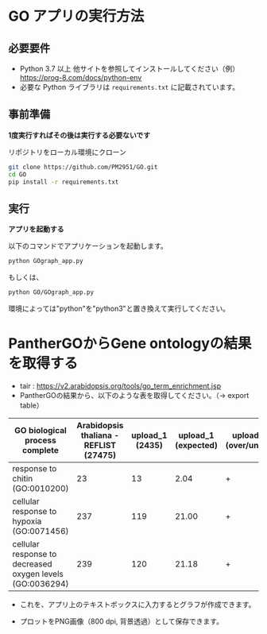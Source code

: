 # GO アプリの実行方法

## 必要要件

- Python 3.7 以上 他サイトを参照してインストールしてください（例）https://prog-8.com/docs/python-env
- 必要な Python ライブラリは `requirements.txt` に記載されています。

## 事前準備

**1度実行すればその後は実行する必要ないです**

   リポジトリをローカル環境にクローン

   ```bash
   git clone https://github.com/PM2951/GO.git
   cd GO
   pip install -r requirements.txt
   ```

## 実行

**アプリを起動する**

   以下のコマンドでアプリケーションを起動します。

   ```bash
   python GOgraph_app.py
   ```

   もしくは、
   
   ```bash
   python GO/GOgraph_app.py
   ```

   環境によっては"python"を"python3"と置き換えて実行してください。
   
# PantherGOからGene ontologyの結果を取得する

   - tair : https://v2.arabidopsis.org/tools/go_term_enrichment.jsp
   - PantherGOの結果から、以下のような表を取得してください。（→ export table）

| GO biological process complete                      | Arabidopsis thaliana - REFLIST (27475) | upload_1 (2435) | upload_1 (expected)| upload_1 (over/under) | upload_1 (fold Enrichment) | upload_1 (P-value) |
|-----------------------------------------------------|-----------------------------------------|------------------|----------------------|------------------------|----------------------------|---------------------|
| response to chitin (GO:0010200)                    | 23                                      | 13               | 2.04              | +                      | 6.38                       | 2.73E-05           |
| cellular response to hypoxia (GO:0071456)          | 237                                     | 119              | 21.00              | +                      | 5.67                       | 3.95E-58           |
| cellular response to decreased oxygen levels (GO:0036294) | 239                                     | 120              | 21.18              | +                      | 5.67                       | 1.22E-58           |


   - これを、アプリ上のテキストボックスに入力するとグラフが作成できます。

   - プロットをPNG画像（800 dpi, 背景透過）として保存できます。


